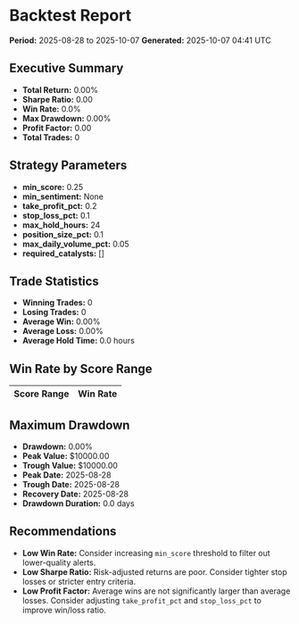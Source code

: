 # Backtest Report

**Period:** 2025-08-28 to 2025-10-07
**Generated:** 2025-10-07 04:41 UTC

## Executive Summary

- **Total Return:** 0.00%
- **Sharpe Ratio:** 0.00
- **Win Rate:** 0.0%
- **Max Drawdown:** 0.00%
- **Profit Factor:** 0.00
- **Total Trades:** 0

## Strategy Parameters

- **min_score:** 0.25
- **min_sentiment:** None
- **take_profit_pct:** 0.2
- **stop_loss_pct:** 0.1
- **max_hold_hours:** 24
- **position_size_pct:** 0.1
- **max_daily_volume_pct:** 0.05
- **required_catalysts:** []

## Trade Statistics

- **Winning Trades:** 0
- **Losing Trades:** 0
- **Average Win:** 0.00%
- **Average Loss:** 0.00%
- **Average Hold Time:** 0.0 hours

## Win Rate by Score Range

| Score Range | Win Rate |
|-------------|----------|

## Maximum Drawdown

- **Drawdown:** 0.00%
- **Peak Value:** $10000.00
- **Trough Value:** $10000.00
- **Peak Date:** 2025-08-28
- **Trough Date:** 2025-08-28
- **Recovery Date:** 2025-08-28
- **Drawdown Duration:** 0.0 days

## Recommendations

- **Low Win Rate:** Consider increasing `min_score` threshold to filter out lower-quality alerts.
- **Low Sharpe Ratio:** Risk-adjusted returns are poor. Consider tighter stop losses or stricter entry criteria.
- **Low Profit Factor:** Average wins are not significantly larger than average losses. Consider adjusting `take_profit_pct` and `stop_loss_pct` to improve win/loss ratio.
